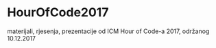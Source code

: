 # HourOfCode2017
materijali, rjesenja, prezentacije od ICM Hour of Code-a 2017, održanog 10.12.2017
